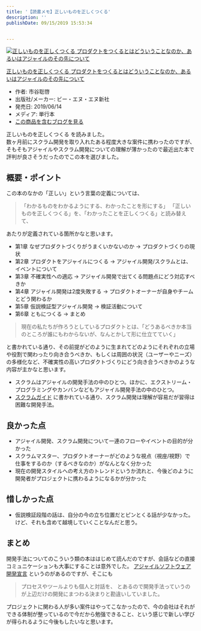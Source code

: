 ```yaml
---
title: '【読書メモ】正しいものを正しくつくる'
description: ''
publishDate: 09/15/2019 15:53:34


---
```

<p><div class="hatena-asin-detail"><a href="http://www.amazon.co.jp/exec/obidos/ASIN/4802511191/hatena-blog-22/"><img src="https://images-fe.ssl-images-amazon.com/images/I/41txD1eZGrL._SL160_.jpg" class="hatena-asin-detail-image" alt="正しいものを正しくつくる プロダクトをつくるとはどういうことなのか、あるいはアジャイルのその先について" title="正しいものを正しくつくる プロダクトをつくるとはどういうことなのか、あるいはアジャイルのその先について"></a><div class="hatena-asin-detail-info"><p class="hatena-asin-detail-title"><a href="http://www.amazon.co.jp/exec/obidos/ASIN/4802511191/hatena-blog-22/">正しいものを正しくつくる プロダクトをつくるとはどういうことなのか、あるいはアジャイルのその先について</a></p><ul><li><span class="hatena-asin-detail-label">作者:</span> 市谷聡啓</li><li><span class="hatena-asin-detail-label">出版社/メーカー:</span> ビー・エヌ・エヌ新社</li><li><span class="hatena-asin-detail-label">発売日:</span> 2019/06/14</li><li><span class="hatena-asin-detail-label">メディア:</span> 単行本</li><li><a href="http://d.hatena.ne.jp/asin/4802511191/hatena-blog-22" target="_blank">この商品を含むブログを見る</a></li></ul></div><div class="hatena-asin-detail-foot"></div></div></p>

<p>正しいものを正しくつくる を読みました。<br/>
数ヶ月前にスクラム開発を取り入れたある程度大きな案件に携わったのですが、そもそもアジャイルやスクラム開発についての理解が薄かったので最近出た本で評判が良さそうだったのでこの本を選びました。</p>

<h2>概要・ポイント</h2>

<p>この本のなかの「正しい」という言葉の定義については、</p>

<blockquote><p>「わかるものをわかるようにする、わかったことを形にする」
「正しいものを正しくつくる」を、「わかったことを正しくつくる」と読み替えて、</p></blockquote>

<p>あたりが定義されている箇所かなと思います。</p>

<ul>
<li>第1章 なぜプロダクトづくりがうまくいかないのか → プロダクトづくりの現状</li>
<li>第2章 プロダクトをアジャイルにつくる → アジャイル開発/スクラムとは、イベントについて</li>
<li>第3章 不確実性への適応 → アジャイル開発で出てくる問題点にどう対応すべきか</li>
<li>第4章 アジャイル開発は2度失敗する → プロダクトオーナーが自身やチームとどう関わるか</li>
<li>第5章 仮説検証型アジャイル開発 → 検証活動について</li>
<li>第6章 ともにつくる → まとめ</li>
</ul>


<blockquote><p>現在の私たちが作ろうとしているプロダクトとは、「どうあるべきか本当のところが誰にもわからないが、なんとかして形に仕立てていく」</p></blockquote>

<p>と書かれている通り、その前提がどのように生まれてどのようにそれぞれの立場や役割で関わったり向き合うべきか、もしくは周囲の状況（ユーザーやニーズ）の多様化など、不確実性の高いプロダクトづくりにどう向き合うべきかのような内容が主かなと思います。</p>

<ul>
<li>スクラムはアジャイルの開発手法の中のひとつ。ほかに、エクストリーム・プログラミングやカンバンなどもアジャイル開発手法の中のひとつ。</li>
<li><a href="https://www.scrumguides.org/docs/scrumguide/v2017/2017-Scrum-Guide-Japanese.pdf">スクラムガイド</a> に書かれている通り、スクラム開発は理解が容易だが習得は困難な開発手法。</li>
</ul>


<h2>良かった点</h2>

<ul>
<li>アジャイル開発、スクラム開発について一連のフローやイベントの目的が分かった</li>
<li>スクラムマスター、プロダクトオーナーがどのような視点（視座/視野）で仕事をするのか（するべきなのか）がなんとなく分かった</li>
<li>現在の開発スタイルへの考え方のトレンドというか流れと、今後どのように開発者がプロジェクトに携わるようになるかが分かった</li>
</ul>


<h2>惜しかった点</h2>

<ul>
<li>仮説検証段階の話は、自分の今の立ち位置だとピンとくる話が少なかった。けど、それも含めて越境していくことなんだと思う。</li>
</ul>


<h2>まとめ</h2>

<p>開発手法についてのこういう類の本ははじめて読んだのですが、会話などの直接コミュニケーションも大事にすることは意外でした。
<a href="http://agilemanifesto.org/iso/ja/manifesto.html">アジャイルソフトウェア開発宣言</a> というのがあるのですが、そこにも</p>

<blockquote><p>プロセスやツールよりも個人と対話を、
とあるので開発手法っていうのが上辺だけの開発にまつわる決まりと勘違いしていました。</p></blockquote>

<p>プロジェクトに関わる人が多い案件はやってこなかったので、今の会社はそれができる体制が整っているので今だから勉强できること、という感じで新しい学びが得られるように今後もしたいなと思います。</p>

